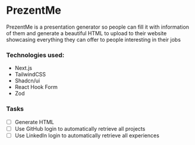 # PrezentMe
PrezentMe is a presentation generator so people can fill it with information of them and generate a beautiful HTML to upload to their website showcasing everything they can offer to people interesting in their jobs

### Technologies used:
- Next.js
- TailwindCSS
- Shadcn/ui
- React Hook Form
- Zod

### Tasks
- [ ] Generate HTML
- [ ] Use GitHub login to automatically retrieve all projects
- [ ] Use LinkedIn login to automatically retrieve all experiences